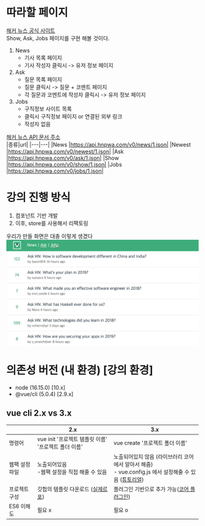 # 따라할 페이지
[해커 뉴스 공식 사이트](https://news.ycombinator.com/)\
Show, Ask, Jobs 페이지를 구현 해볼 것이다.
1. News
    - 기사 목록 페이지
    - 기사 작성자 클릭시 -> 유저 정보 페이지
2. Ask
    - 질문 목록 페이지
    - 질문 클릭시 -> 질문 + 코멘트 페이지
    - 각 질문과 코멘트에 작성자 클릭시 -> 유저 정보 페이지
2. Jobs
    - 구직정보 사이트 목록
    - 클릭시 구직정보 페이지 or 연결된 외부 링크
    - 작성자 없음

[해커 뉴스 API 문서 주소](https://github.com/tastejs/hacker-news-pwas/blob/master/docs/api.md)\
|종류|url|
|---|---|
|News	|https://api.hnpwa.com/v0/news/1.json|
|Newest	|https://api.hnpwa.com/v0/newest/1.json|
|Ask	|https://api.hnpwa.com/v0/ask/1.json|
|Show	|https://api.hnpwa.com/v0/show/1.json|
|Jobs	|https://api.hnpwa.com/v0/jobs/1.json|

# 강의 진행 방식
1. 컴포넌트 기반 개발
2. 이후, store를 사용해서 리팩토링

우리가 만들 화면은 대충 이렇게 생겼다
![preview](./img/preview.png)

# 의존성 버전 (내 환경) [강의 환경]
- node (16.15.0) [10.x]
- @vue/cli (5.0.4) [2.9.x]

## vue cli 2.x vs 3.x
||2.x|3.x|
|---|---|---|
|명령어|vue init '프로젝트 템플릿 이름' '프로젝트 폴더 이름'|vue create '프로젝트 폴더 이름'|
|웹팩 설정 파일|노출되어있음<br>-웹팩 설정을 직접 해줄 수 있음|노출되어있지 않음 (라이브러리 코어에서 알아서 해줌)<br>- vue.config.js 에서 설정해줄 수 있음 ([튜토리얼](https://cli.vuejs.org/guide/webpack.html#simple-configuration))|
|프로젝트 구성|깃헙의 템플릿 다운로드 ([실제르포](https://github.com/vuejs-templates/webpack-simple/tree/master/template))|플러그인 기반으로 추가 가능([코어 플러그인](https://cli.vuejs.org/core-plugins/#plugins))|
|ES6 이해도|필요 x|필요 o|